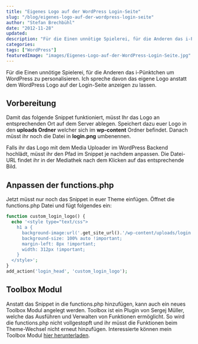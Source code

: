 ```yaml
---
title: "Eigenes Logo auf der WordPress Login-Seite"
slug: "/blog/eigenes-logo-auf-der-wordpress-login-seite"
author: "Stefan Brechbühl"
date: "2012-11-28"
updated:
description: "Für die Einen unnötige Spielerei, für die Anderen das i-Pünktchen um WordPress zu personalisieren. Ich spreche davon das eigene Logo anstatt dem WordPress Logo auf der Login-Seite anzeigen zu lassen."
categories:
tags: ["WordPress"]
featuredImage: "images/Eigenes-Logo-auf-der-WordPress-Login-Seite.jpg"
---
```

Für die Einen unnötige Spielerei, für die Anderen das i-Pünktchen um WordPress zu personalisieren. Ich spreche davon das eigene Logo anstatt dem WordPress Logo auf der Login-Seite anzeigen zu lassen.

## Vorbereitung

Damit das folgende Snippet funktioniert, müsst Ihr das Logo an entsprechenden Ort auf dem Server ablegen. Speichert dazu euer Logo in den **uploads Ordner** welcher sich im **wp-content** Ordner befindet. Danach müsst ihr noch die Datei in **login.png** umbenennen.

Falls ihr das Logo mit dem Media Uploader im WordPress Backend hochlädt, müsst ihr den Pfad im Snippet je nachdem anpassen. Die Datei-URL findet ihr in der Mediathek nach dem Klicken auf das entsprechende Bild.

## Anpassen der functions.php

Jetzt müsst nur noch das Snippet in euer Theme einfügen. Öffnet die functions.php Datei und fügt folgendes ein:

``` php
function custom_login_logo() {
  echo '<style type="text/css">
    h1 a {
      background-image:url('.get_site_url().'/wp-content/uploads/login.png) !important;
      background-size: 100% auto !important;
      margin-left: 8px !important;
      width: 312px !important;
    }
  </style>';
}
add_action('login_head', 'custom_login_logo');
```

## Toolbox Modul

Anstatt das Snippet in die functions.php hinzufügen, kann auch ein neues Toolbox Modul angelegt werden. Toolbox ist ein Plugin von Sergej Müller, welche das Ausführen und Verwalten von Funktionen ermöglicht. So wird die functions.php nicht vollgestopft und ihr müsst die Funktionen beim Theme-Wechsel nicht erneut hinzufügen. Interessierte können mein Toolbox Modul [hier herunterladen](https://gist.github.com/pixelstrolch/4176105 "WP Toolbox Modul: Eigenes Login Logo").
